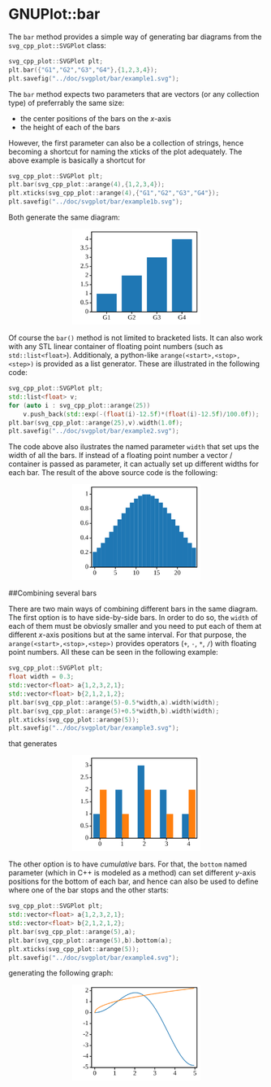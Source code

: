 # GNUPlot::bar

The `bar` method provides a simple way of generating bar diagrams from the `svg_cpp_plot::SVGPlot` class:

```cpp
svg_cpp_plot::SVGPlot plt;
plt.bar({"G1","G2","G3","G4"},{1,2,3,4});
plt.savefig("../doc/svgplot/bar/example1.svg");
```

The `bar` method expects two parameters that are vectors (or any collection type) of preferrably the same size: 
- the center positions of the bars on the *x*-axis
- the height of each of the bars

However, the first parameter can also be a collection of strings, hence becoming a shortcut for naming the xticks of the plot adequately. The above example is basically a shortcut for

```cpp
svg_cpp_plot::SVGPlot plt;
plt.bar(svg_cpp_plot::arange(4),{1,2,3,4});
plt.xticks(svg_cpp_plot::arange(4),{"G1","G2","G3","G4"});
plt.savefig("../doc/svgplot/bar/example1b.svg");
```

Both generate the same diagram:

<div style="text-align:center"><img 
 src="./bar/example1.svg" alt="example1" width="50%" /></div>
	
Of course the `bar()` method is not limited to bracketed lists. It can also work with any STL linear container of floating point numbers (such as `std::list<float>`). Additionaly, a python-like `arange(<start>,<stop>,<step>)` is provided as a list generator. These are illustrated in the following code:

```cpp
svg_cpp_plot::SVGPlot plt;
std::list<float> v;
for (auto i : svg_cpp_plot::arange(25))
    v.push_back(std::exp(-(float(i)-12.5f)*(float(i)-12.5f)/100.0f));
plt.bar(svg_cpp_plot::arange(25),v).width(1.0f);
plt.savefig("../doc/svgplot/bar/example2.svg");
```

The code above also ilustrates the named parameter `width` that set ups the width of all the bars. If instead of a floating point number a vector / container is passed as parameter, it can actually set up different widths for each bar. The result of the above source code is the following:

<div style="text-align:center"><img 
 src="./bar/example2.svg" alt="example2" width="50%" /></div>

##Combining several bars

There are two main ways of combining different bars in the same diagram. The first option is to have side-by-side bars. In order to do so, the `width` of each of them must be obviosly smaller and you need to put each of them at different *x*-axis positions but at the same interval. For that purpose, the `arange(<start>,<stop>,<step>)` provides operators (`+`, `-`, `*`, `/`) with floating point numbers. All these can be seen in the following example: 

```cpp
svg_cpp_plot::SVGPlot plt;
float width = 0.3;
std::vector<float> a{1,2,3,2,1};
std::vector<float> b{2,1,2,1,2};
plt.bar(svg_cpp_plot::arange(5)-0.5*width,a).width(width);
plt.bar(svg_cpp_plot::arange(5)+0.5*width,b).width(width);
plt.xticks(svg_cpp_plot::arange(5));
plt.savefig("../doc/svgplot/bar/example3.svg");
```

that generates 

<div style="text-align:center"><img 
 src="./bar/example3.svg" alt="example3" width="50%" /></div>

The other option is to have *cumulative* bars. For that, the `bottom` named parameter (which in C++ is modeled as a method) can set different *y*-axis positions for the bottom of each bar, and hence can also be used to define where one of the bar stops and the other starts:

```cpp
svg_cpp_plot::SVGPlot plt;
std::vector<float> a{1,2,3,2,1};
std::vector<float> b{2,1,2,1,2};
plt.bar(svg_cpp_plot::arange(5),a);
plt.bar(svg_cpp_plot::arange(5),b).bottom(a);
plt.xticks(svg_cpp_plot::arange(5));
plt.savefig("../doc/svgplot/bar/example4.svg");
```
 
generating the following graph:

<div style="text-align:center"><img 
 src="./plot/example4.svg" alt="example4" width="50%" /></div>



